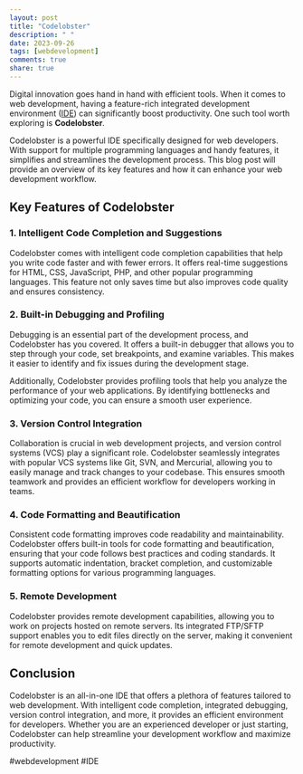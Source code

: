 ```yaml
---
layout: post
title: "Codelobster"
description: " "
date: 2023-09-26
tags: [webdevelopment]
comments: true
share: true
---
```


Digital innovation goes hand in hand with efficient tools. When it comes to web development, having a feature-rich integrated development environment ([IDE](https://en.wikipedia.org/wiki/Integrated_development_environment)) can significantly boost productivity. One such tool worth exploring is **Codelobster**.

Codelobster is a powerful IDE specifically designed for web developers. With support for multiple programming languages and handy features, it simplifies and streamlines the development process. This blog post will provide an overview of its key features and how it can enhance your web development workflow.

## Key Features of Codelobster

### 1. Intelligent Code Completion and Suggestions

Codelobster comes with intelligent code completion capabilities that help you write code faster and with fewer errors. It offers real-time suggestions for HTML, CSS, JavaScript, PHP, and other popular programming languages. This feature not only saves time but also improves code quality and ensures consistency.

### 2. Built-in Debugging and Profiling

Debugging is an essential part of the development process, and Codelobster has you covered. It offers a built-in debugger that allows you to step through your code, set breakpoints, and examine variables. This makes it easier to identify and fix issues during the development stage.

Additionally, Codelobster provides profiling tools that help you analyze the performance of your web applications. By identifying bottlenecks and optimizing your code, you can ensure a smooth user experience.

### 3. Version Control Integration

Collaboration is crucial in web development projects, and version control systems (VCS) play a significant role. Codelobster seamlessly integrates with popular VCS systems like Git, SVN, and Mercurial, allowing you to easily manage and track changes to your codebase. This ensures smooth teamwork and provides an efficient workflow for developers working in teams.

### 4. Code Formatting and Beautification

Consistent code formatting improves code readability and maintainability. Codelobster offers built-in tools for code formatting and beautification, ensuring that your code follows best practices and coding standards. It supports automatic indentation, bracket completion, and customizable formatting options for various programming languages.

### 5. Remote Development

Codelobster provides remote development capabilities, allowing you to work on projects hosted on remote servers. Its integrated FTP/SFTP support enables you to edit files directly on the server, making it convenient for remote development and quick updates.

## Conclusion

Codelobster is an all-in-one IDE that offers a plethora of features tailored to web development. With intelligent code completion, integrated debugging, version control integration, and more, it provides an efficient environment for developers. Whether you are an experienced developer or just starting, Codelobster can help streamline your development workflow and maximize productivity.

#webdevelopment #IDE